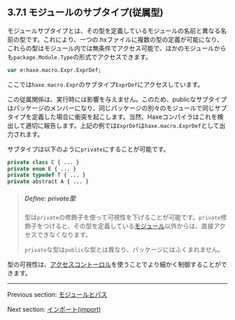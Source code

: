 ## 3.7.1 モジュールのサブタイプ(従属型)

モジュールサブタイプとは、その型を定義しているモジュールの名前と異なる名前の型です。これにより、一つの.hxファイルに複数の型の定義が可能になり、これらの型はモジュール内では無条件でアクセス可能で、ほかのモジュールからも`package.Module.Type`の形式でアクセスできます。

```haxe
var e:haxe.macro.Expr.ExprDef;
```

ここでは`haxe.macro.Expr`のサブタイプ`ExprDef`にアクセスしています。

この従属関係は、実行時には影響を与えません。このため、publicなサブタイプはパッケージのメンバーになり、同じパッケージの別々のモジュールで同じサブタイプを定義した場合に衝突を起こします。当然、Haxeコンパイラはこれを検出して適切に報告します。上記の例では`ExprDef`は`haxe.macro.ExprDef`として出力されます。

サブタイプは以下のように`private`にすることが可能です。

```haxe
private class C { ... }
private enum E { ... }
private typedef T { ... }
private abstract A { ... }
```

> ##### Define: private型
>
> 型は`private`の修飾子を使って可視性を下げることが可能です。`private`修飾子をつけると、その型を定義している[モジュール](dictionary.md#define-module)以外からは、直接アクセスできなくなります。
> 
> `private`な型は`public`な型とは異なり、パッケージにはふくまれません。

型の可視性は、[アクセスコントーロル](lf-access-control.md)を使うことでより細かく制御することができます。

---

Previous section: [モジュールとパス](type-system-modules-and-paths.md)

Next section: [インポート(import)](type-system-import.md)